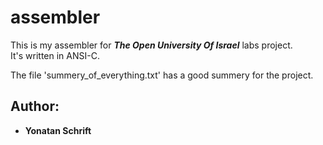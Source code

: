 # assembler
This is my assembler for ***The Open University Of Israel*** labs project.  
It's written in ANSI-C.  

The file 'summery_of_everything.txt' has a good summery for the project.

## Author:
- **Yonatan Schrift**
